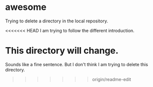 # awesome

Trying to delete a directory in the local repository. 

<<<<<<< HEAD
I am trying to follow the different introduction.

This directory will change.
=======
Sounds like a fine sentence. But I don't think I am trying to delete this directory.
>>>>>>> origin/readme-edit
